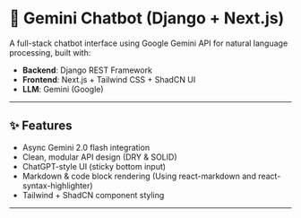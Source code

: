 # 🤖 Gemini Chatbot (Django + Next.js)

A full-stack chatbot interface using Google Gemini API for natural language processing, built with:

- **Backend**: Django REST Framework
- **Frontend**: Next.js + Tailwind CSS + ShadCN UI
- **LLM**: Gemini (Google)

---

## ✨ Features

- Async Gemini 2.0 flash integration
- Clean, modular API design (DRY & SOLID)
- ChatGPT-style UI (sticky bottom input)
- Markdown & code block rendering (Using react-markdown and react-syntax-highlighter)
- Tailwind + ShadCN component styling

---


